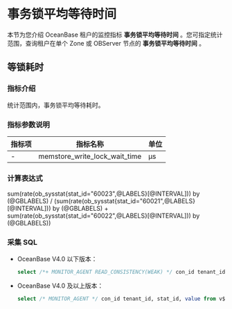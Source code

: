# 事务锁平均等待时间

本节为您介绍 OceanBase 租户的监控指标 **事务锁平均等待时间** 。您可指定统计范围，查询租户在单个 Zone 或 OBServer 节点的 **事务锁平均等待时间** 。

## 等锁耗时

### 指标介绍

统计范围内，事务锁平均等待耗时。

### 指标参数说明

| **指标项** |           **指标名称**            | **单位** |
|---------|-------------------------------|--------|
| -       | memstore_write_lock_wait_time | μs     |

### 计算表达式

sum(rate(ob_sysstat{stat_id="60023",@LABELS}[@INTERVAL])) by (@GBLABELS) / (sum(rate(ob_sysstat{stat_id="60021",@LABELS}[@INTERVAL])) by (@GBLABELS) + sum(rate(ob_sysstat{stat_id="60022",@LABELS}[@INTERVAL])) by (@GBLABELS))

### 采集 SQL

* OceanBase V4.0 以下版本：

  ```sql
  select /*+ MONITOR_AGENT READ_CONSISTENCY(WEAK) */ con_id tenant_id, stat_id, value from v$sysstat where stat_id IN (60021, 60022, 60023) and (con_id > 1000 or con_id = 1) and class < 1000
  ```

* OceanBase V4.0 及以上版本：

  ```sql
  select /* MONITOR_AGENT */ con_id tenant_id, stat_id, value from v$sysstat, DBA_OB_TENANTS where stat_id IN (60021, 60022, 60023) and (con_id > 1000 or con_id = 1) and class < 1000
  ```
